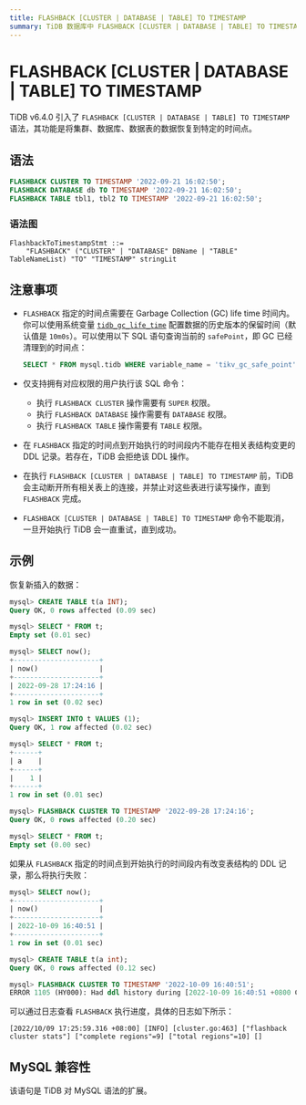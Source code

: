```yaml
---
title: FLASHBACK [CLUSTER | DATABASE | TABLE] TO TIMESTAMP
summary: TiDB 数据库中 FLASHBACK [CLUSTER | DATABASE | TABLE] TO TIMESTAMP 的使用概况。
---
```


# FLASHBACK [CLUSTER | DATABASE | TABLE] TO TIMESTAMP

TiDB v6.4.0 引入了 `FLASHBACK [CLUSTER | DATABASE | TABLE] TO TIMESTAMP` 语法，其功能是将集群、数据库、数据表的数据恢复到特定的时间点。

## 语法

```sql
FLASHBACK CLUSTER TO TIMESTAMP '2022-09-21 16:02:50';
FLASHBACK DATABASE db TO TIMESTAMP '2022-09-21 16:02:50';
FLASHBACK TABLE tbl1, tbl2 TO TIMESTAMP '2022-09-21 16:02:50';
```

### 语法图

```ebnf+diagram
FlashbackToTimestampStmt ::=
    "FLASHBACK" ("CLUSTER" | "DATABASE" DBName | "TABLE" TableNameList) "TO" "TIMESTAMP" stringLit
```

## 注意事项

* `FLASHBACK` 指定的时间点需要在 Garbage Collection (GC) life time 时间内。你可以使用系统变量 [`tidb_gc_life_time`](/system-variables.md#tidb_gc_life_time-从-v50-版本开始引入) 配置数据的历史版本的保留时间（默认值是 `10m0s`）。可以使用以下 SQL 语句查询当前的 `safePoint`，即 GC 已经清理到的时间点：

    ```sql
    SELECT * FROM mysql.tidb WHERE variable_name = 'tikv_gc_safe_point';
    ```

* 仅支持拥有对应权限的用户执行该 SQL 命令：
    * 执行 `FLASHBACK CLUSTER` 操作需要有 `SUPER` 权限。
    * 执行 `FLASHBACK DATABASE` 操作需要有 `DATABASE` 权限。
    * 执行 `FLASHBACK TABLE` 操作需要有 `TABLE` 权限。
* 在 `FLASHBACK` 指定的时间点到开始执行的时间段内不能存在相关表结构变更的 DDL 记录。若存在，TiDB 会拒绝该 DDL 操作。
* 在执行 `FLASHBACK [CLUSTER | DATABASE | TABLE] TO TIMESTAMP` 前，TiDB 会主动断开所有相关表上的连接，并禁止对这些表进行读写操作，直到 `FLASHBACK` 完成。
* `FLASHBACK [CLUSTER | DATABASE | TABLE] TO TIMESTAMP` 命令不能取消，一旦开始执行 TiDB 会一直重试，直到成功。

## 示例

恢复新插入的数据：

```sql
mysql> CREATE TABLE t(a INT);
Query OK, 0 rows affected (0.09 sec)

mysql> SELECT * FROM t;
Empty set (0.01 sec)

mysql> SELECT now();
+---------------------+
| now()               |
+---------------------+
| 2022-09-28 17:24:16 |
+---------------------+
1 row in set (0.02 sec)

mysql> INSERT INTO t VALUES (1);
Query OK, 1 row affected (0.02 sec)

mysql> SELECT * FROM t;
+------+
| a    |
+------+
|    1 |
+------+
1 row in set (0.01 sec)

mysql> FLASHBACK CLUSTER TO TIMESTAMP '2022-09-28 17:24:16';
Query OK, 0 rows affected (0.20 sec)

mysql> SELECT * FROM t;
Empty set (0.00 sec)
```

如果从 `FLASHBACK` 指定的时间点到开始执行的时间段内有改变表结构的 DDL 记录，那么将执行失败：

```sql
mysql> SELECT now();
+---------------------+
| now()               |
+---------------------+
| 2022-10-09 16:40:51 |
+---------------------+
1 row in set (0.01 sec)

mysql> CREATE TABLE t(a int);
Query OK, 0 rows affected (0.12 sec)

mysql> FLASHBACK CLUSTER TO TIMESTAMP '2022-10-09 16:40:51';
ERROR 1105 (HY000): Had ddl history during [2022-10-09 16:40:51 +0800 CST, now), can't do flashback
```

可以通过日志查看 `FLASHBACK` 执行进度，具体的日志如下所示：

```
[2022/10/09 17:25:59.316 +08:00] [INFO] [cluster.go:463] ["flashback cluster stats"] ["complete regions"=9] ["total regions"=10] []
```

## MySQL 兼容性

该语句是 TiDB 对 MySQL 语法的扩展。

